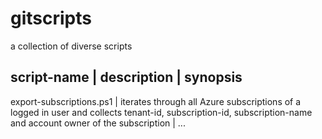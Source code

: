 # gitscripts
a collection of diverse scripts

script-name | description | synopsis
---
export-subscriptions.ps1 | iterates through all Azure subscriptions of a logged in user and collects tenant-id, subscription-id, subscription-name and account owner of the subscription | ...
